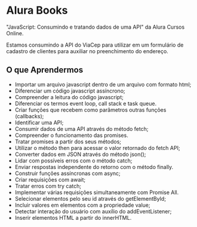 # Alura Books

"JavaScript: Consumindo e tratando dados de uma API" da Alura Cursos Online.

Estamos consumindo a API do ViaCep para utilizar em um formulário de cadastro de clientes para auxiliar no preenchimento do endereço.

## O que Aprendermos
- Importar um arquivo javascript dentro de um arquivo com formato html;
- Diferenciar um código javascript assíncrono;
- Compreender a leitura do código javascript;
- Diferenciar os termos event loop, call stack e task queue.
- Criar funções que recebem como parâmetros outras funções (callbacks);
- Identificar uma API;
- Consumir dados de uma API através do método fetch;
- Compreender o funcionamento das promises.
- Tratar promises a partir dos seus métodos;
- Utilizar o método then para acessar o valor retornado do fetch API;
- Converter dados em JSON através do método json();
- Lidar com possíveis erros com o método catch;
- Enviar respostas independente do retorno com o método finally.
- Construir funções assíncronas com async;
- Criar requisições com await;
- Tratar erros com try catch;
- Implementar várias requisições simultaneamente com Promise All.
- Selecionar elementos pelo seu id através do getElementById;
- Incluir valores em elementos com a propriedade value;
- Detectar interação do usuário com auxílio do addEventListener;
- Inserir elementos HTML a partir do innerHTML.